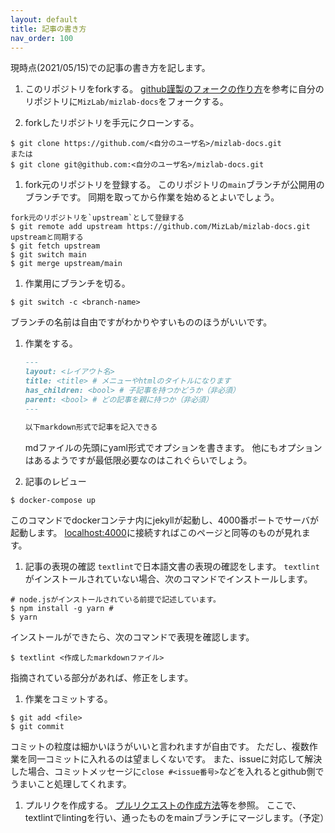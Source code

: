 ```yaml
---
layout: default
title: 記事の書き方
nav_order: 100
---
```


現時点(2021/05/15)での記事の書き方を記します。

1. このリポジトリをforkする。
[github謹製のフォークの作り方](https://docs.github.com/ja/github/getting-started-with-github/fork-a-repo)を参考に自分のリポジトリに`MizLab/mizlab-docs`をフォークする。

1. forkしたリポジトリを手元にクローンする。
```console
$ git clone https://github.com/<自分のユーザ名>/mizlab-docs.git
または
$ git clone git@github.com:<自分のユーザ名>/mizlab-docs.git 
```

1. fork元のリポジトリを登録する。
このリポジトリの`main`ブランチが公開用のブランチです。
同期を取ってから作業を始めるとよいでしょう。
```console
fork元のリポジトリを`upstream`として登録する
$ git remote add upstream https://github.com/MizLab/mizlab-docs.git
upstreamと同期する
$ git fetch upstream
$ git switch main 
$ git merge upstream/main
```

1. 作業用にブランチを切る。
```console
$ git switch -c <branch-name>
```
ブランチの名前は自由ですがわかりやすいもののほうがいいです。

1. 作業をする。

   ```markdown
   --- 
   layout: <レイアウト名>
   title: <title> # メニューやhtmlのタイトルになります
   has_children: <bool> # 子記事を持つかどうか（非必須）
   parent: <bool> # どの記事を親に持つか（非必須）
   ---
   
   以下markdown形式で記事を記入できる
   ```
   mdファイルの先頭にyaml形式でオプションを書きます。
   他にもオプションはあるようですが最低限必要なのはこれぐらいでしょう。

1. 記事のレビュー
```console 
$ docker-compose up
```
このコマンドでdockerコンテナ内にjekyllが起動し、4000番ポートでサーバが起動します。
[localhost:4000]()に接続すればこのページと同等のものが見れます。

1. 記事の表現の確認
`textlint`で日本語文書の表現の確認をします。
`textlint`がインストールされていない場合、次のコマンドでインストールします。
```console
# node.jsがインストールされている前提で記述しています。
$ npm install -g yarn # 
$ yarn 
```
インストールができたら、次のコマンドで表現を確認します。
```console
$ textlint <作成したmarkdownファイル>
```
指摘されている部分があれば、修正をします。

1. 作業をコミットする。
```console
$ git add <file>
$ git commit
```
コミットの粒度は細かいほうがいいと言われますが自由です。
ただし、複数作業を同一コミットに入れるのは望ましくないです。
また、issueに対応して解決した場合、コミットメッセージに`close #<issue番号>`などを入れるとgithub側でうまいこと処理してくれます。

1. プルリクを作成する。
[プルリクエストの作成方法](https://docs.github.com/ja/github/collaborating-with-issues-and-pull-requests/creating-a-pull-request)等を参照。
ここで、textlintでlintingを行い、通ったものをmainブランチにマージします。（予定）
